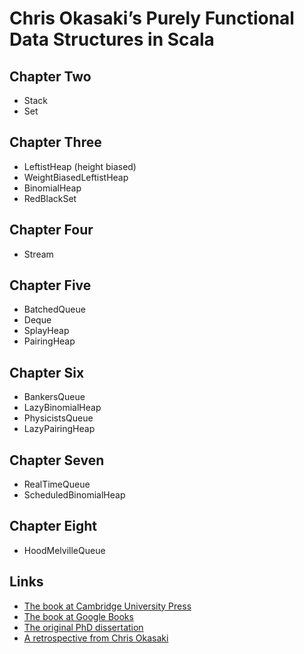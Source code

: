 Chris Okasaki’s Purely Functional Data Structures in Scala
==========================================================

Chapter Two
-----------

* Stack
* Set

Chapter Three
-------------

* LeftistHeap (height biased)
* WeightBiasedLeftistHeap
* BinomialHeap
* RedBlackSet

Chapter Four
------------

* Stream

Chapter Five
------------

* BatchedQueue
* Deque
* SplayHeap
* PairingHeap

Chapter Six
-----------

* BankersQueue
* LazyBinomialHeap
* PhysicistsQueue
* LazyPairingHeap

Chapter Seven
-------------

* RealTimeQueue
* ScheduledBinomialHeap

Chapter Eight
-------------

* HoodMelvilleQueue

Links
-----

* [The book at Cambridge University Press](www.cambridge.org/9780521663502)
* [The book at Google Books](http://books.google.com/books?id=SxPzSTcTalAC)
* [The original PhD dissertation](http://www.cs.cmu.edu/~rwh/theses/okasaki.pdf)
* [A retrospective from Chris Okasaki](http://okasaki.blogspot.com/2008/02/ten-years-of-purely-functional-data.html)
